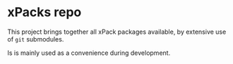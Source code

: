 # xPacks repo

This project brings together all xPack packages available, by extensive use of
`git` submodules.

Is is mainly used as a convenience during development.

